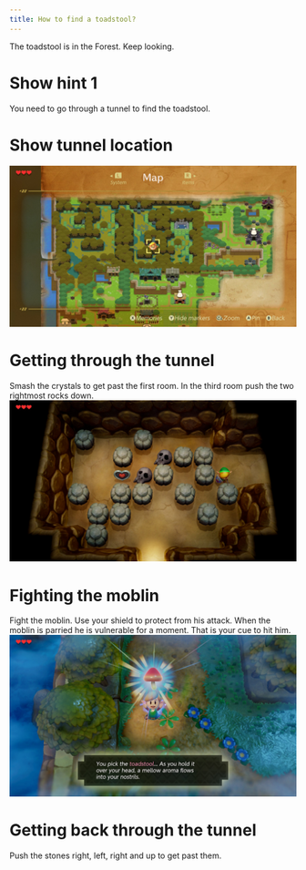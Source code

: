```yaml
---
title: How to find a toadstool?
---
```


The toadstool is in the Forest. Keep looking.

# Show hint 1
You need to go through a tunnel to find the toadstool.

# Show tunnel location
![Tunnel location](toadstool_tunnel_location.jpeg)

# Getting through the tunnel
Smash the crystals to get past the first room. In the third room push the two rightmost rocks down.
![Tunnel rocks](toadstool_tunnel_rocks.jpeg)

# Fighting the moblin
Fight the moblin. Use your shield to protect from his attack. When the moblin is parried he is vulnerable for a moment. That is your cue to hit him.
![The toadstool](toadstool_grab.jpeg)

# Getting back through the tunnel
Push the stones right, left, right and up to get past them.
